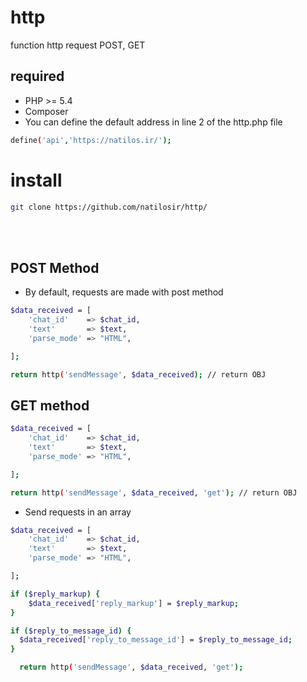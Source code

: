 # http
function http request POST, GET

## required

- PHP >= 5.4
- Composer
- You can define the default address in line 2 of the http.php file
```bash
define('api','https://natilos.ir/');
```
# install

```bash
git clone https://github.com/natilosir/http/
```
<br><br>

## POST Method

- By default, requests are made with post method
```bash
$data_received = [
    'chat_id'    => $chat_id,
    'text'       => $text,
    'parse_mode' => "HTML",

];

return http('sendMessage', $data_received); // return OBJ
```

## GET method
```bash
$data_received = [
    'chat_id'    => $chat_id,
    'text'       => $text,
    'parse_mode' => "HTML",

];

return http('sendMessage', $data_received, 'get'); // return OBJ
```

- Send requests in an array
```bash
$data_received = [
    'chat_id'    => $chat_id,
    'text'       => $text,
    'parse_mode' => "HTML",

];

if ($reply_markup) {
    $data_received['reply_markup'] = $reply_markup;
}

if ($reply_to_message_id) {
  $data_received['reply_to_message_id'] = $reply_to_message_id;
}

  return http('sendMessage', $data_received, 'get');
    
```

